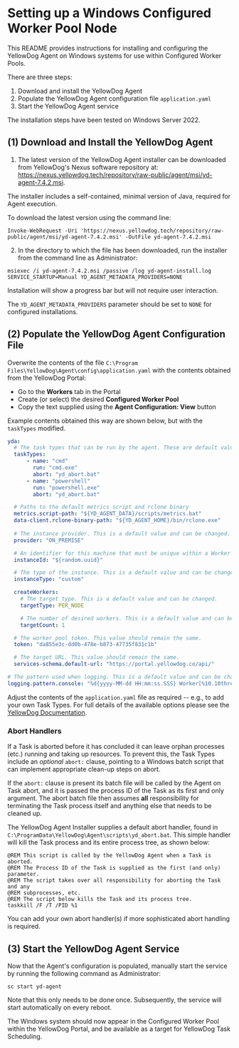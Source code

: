 # Setting up a Windows Configured Worker Pool Node

This README provides instructions for installing and configuring the YellowDog Agent on Windows systems for use within Configured Worker Pools.

There are three steps:

1. Download and install the YellowDog Agent
2. Populate the YellowDog Agent configuration file `application.yaml`
3. Start the YellowDog Agent service

The installation steps have been tested on Windows Server 2022.

## (1) Download and Install the YellowDog Agent

1. The latest version of the YellowDog Agent installer can be downloaded from YellowDog's Nexus software repository at: https://nexus.yellowdog.tech/repository/raw-public/agent/msi/yd-agent-7.4.2.msi.

The installer includes a self-contained, minimal version of Java, required for Agent execution.

To download the latest version using the command line:

```shell
Invoke-WebRequest -Uri 'https://nexus.yellowdog.tech/repository/raw-public/agent/msi/yd-agent-7.4.2.msi' -OutFile yd-agent-7.4.2.msi
```

2. In the directory to which the file has been downloaded, run the installer from the command line as Administrator:

```shell
msiexec /i yd-agent-7.4.2.msi /passive /log yd-agent-install.log SERVICE_STARTUP=Manual YD_AGENT_METADATA_PROVIDERS=NONE
```
Installation will show a progress bar but will not require user interaction.

The `YD_AGENT_METADATA_PROVIDERS` parameter should be set to `NONE` for configured installations. 

## (2) Populate the YellowDog Agent Configuration File

Overwrite the contents of the file `C:\Program Files\YellowDog\Agent\config\application.yaml` with the contents obtained from the YellowDog Portal:

- Go to the **Workers** tab in the Portal
- Create (or select) the desired **Configured Worker Pool**
- Copy the text supplied using the **Agent Configuration: View** button

Example contents obtained this way are shown below, but with the `taskTypes` modified.

```yaml
yda:
  # The task types that can be run by the agent. These are default values and should be replaced with task types corresponding to the work to be performed on the node.
  taskTypes:
      - name: "cmd"
        run: "cmd.exe"
        abort: "yd_abort.bat"
      - name: "powershell"
        run: "powershell.exe"
        abort: "yd_abort.bat"

  # Paths to the default metrics script and rclone binary
  metrics.script-path: "${YD_AGENT_DATA}/scripts/metrics.bat"
  data-client.rclone-binary-path: "${YD_AGENT_HOME}/bin/rclone.exe"
  
  # The instance provider. This is a default value and can be changed. Value must be one of the following: ALIBABA, AWS, GOOGLE, AZURE, OCI, ON_PREMISE
  provider: "ON_PREMISE"

  # An identifier for this machine that must be unique within a Worker Pool. This default value will change each time the agent is started, so any restarts will cause it to be identified as a new node. For long-running machines, this should instead be set to any durable value that is unique within a worker pool e.g. hostname
  instanceId: "${random.uuid}"

  # The type of the instance. This is a default value and can be changed.
  instanceType: "custom"

  createWorkers:
    # The target type. This is a default value and can be changed.
    targetType: PER_NODE

    # The number of desired workers. This is a default value and can be changed.
    targetCount: 1

  # The worker pool token. This value should remain the same.
  token: "da855e3c-dd0b-478e-b873-47735f831c1b"

  # The target URL. This value should remain the same.
  services-schema.default-url: "https://portal.yellowdog.co/api/"

# The pattern used when logging. This is a default value and can be changed.
logging.pattern.console: "%d{yyyy-MM-dd HH:mm:ss.SSS} Worker[%10.10thread] %-5level[%40logger{40}] %message [%class{0}:%method:%line]%n"
```

Adjust the contents of the `application.yaml` file as required -- e.g., to add your own Task Types. For full details of the available options please see the [YellowDog Documentation](https://docs.yellowdog.co/#/the-platform/using-variables-in-the-configuration-file).

### Abort Handlers

If a Task is aborted before it has concluded it can leave orphan processes (etc.) running and taking up resources. To prevent this, the Task Types include an *optional* `abort:` clause, pointing to a Windows batch script that can implement appropriate clean-up steps on abort.

If the `abort:` clause is present its batch file will be called by the Agent on Task abort, and it is passed the process ID of the Task as its first and only argument. The abort batch file then assumes **all** responsibility for terminating the Task process itself and anything else that needs to be cleaned up.

The YellowDog Agent Installer supplies a default abort handler, found in `C:\ProgramData\YellowDog\Agent\scripts\yd_abort.bat`. This simple handler will kill the Task process and its entire process tree, as shown below:

```
@REM This script is called by the YellowDog Agent when a Task is aborted.
@REM The Process ID of the Task is supplied as the first (and only) parameter.
@REM The script takes over all responsibility for aborting the Task and any
@REM subprocesses, etc.
@REM The script below kills the Task and its process tree.
taskkill /F /T /PID %1
```

You can add your own abort handler(s) if more sophisticated abort handling is required.

## (3) Start the YellowDog Agent Service

Now that the Agent's configuration is populated, manually start the service by running the following command as Administrator:

```shell
sc start yd-agent
```
Note that this only needs to be done once. Subsequently, the service will start automatically on every reboot.

The Windows system should now appear in the Configured Worker Pool within the YellowDog Portal, and be available as a target for YellowDog Task Scheduling.
